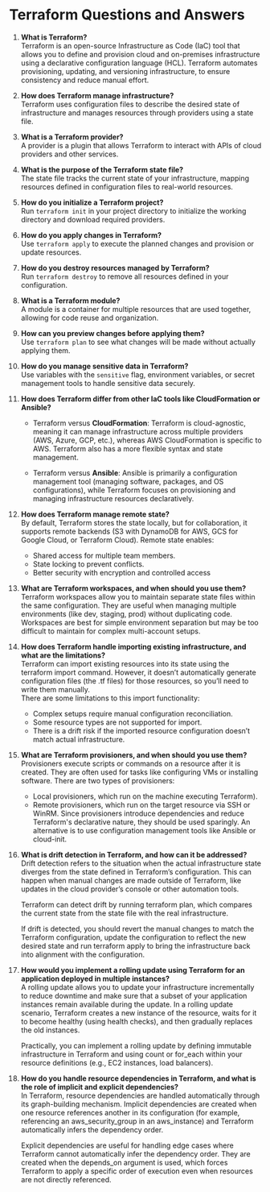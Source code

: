 # Terraform Questions and Answers

1. **What is Terraform?**  
   Terraform is an open-source Infrastructure as Code (IaC) tool that allows you to define and provision cloud and on-premises infrastructure using a declarative configuration language (HCL). Terraform automates provisioning, updating, and versioning infrastructure, to ensure consistency and reduce manual effort.

2. **How does Terraform manage infrastructure?**  
   Terraform uses configuration files to describe the desired state of infrastructure and manages resources through providers using a state file.

3. **What is a Terraform provider?**  
   A provider is a plugin that allows Terraform to interact with APIs of cloud providers and other services.

4. **What is the purpose of the Terraform state file?**  
   The state file tracks the current state of your infrastructure, mapping resources defined in configuration files to real-world resources.

5. **How do you initialize a Terraform project?**  
   Run `terraform init` in your project directory to initialize the working directory and download required providers.

6. **How do you apply changes in Terraform?**  
   Use `terraform apply` to execute the planned changes and provision or update resources.

7. **How do you destroy resources managed by Terraform?**  
   Run `terraform destroy` to remove all resources defined in your configuration.

8. **What is a Terraform module?**  
   A module is a container for multiple resources that are used together, allowing for code reuse and organization.

9. **How can you preview changes before applying them?**  
   Use `terraform plan` to see what changes will be made without actually applying them.

10. **How do you manage sensitive data in Terraform?**  
    Use variables with the `sensitive` flag, environment variables, or secret management tools to handle sensitive data securely.

11. **How does Terraform differ from other IaC tools like CloudFormation or Ansible?**  
    - Terraform versus **CloudFormation**: Terraform is cloud-agnostic, meaning it can manage infrastructure across multiple providers (AWS, Azure, GCP, etc.), whereas AWS CloudFormation is specific to AWS. Terraform also has a more flexible syntax and state management.  
  
    - Terraform versus **Ansible**: Ansible is primarily a configuration management tool (managing software, packages, and OS configurations), while Terraform focuses on provisioning and managing infrastructure resources declaratively.

12. **How does Terraform manage remote state?**  
    By default, Terraform stores the state locally, but for collaboration, it supports remote backends (S3 with DynamoDB for AWS, GCS for Google Cloud, or Terraform Cloud). Remote state enables:
    - Shared access for multiple team members.
    - State locking to prevent conflicts.
    - Better security with encryption and controlled access

13. **What are Terraform workspaces, and when should you use them?**  
    Terraform workspaces allow you to maintain separate state files within the same configuration. They are useful when managing multiple environments (like dev, staging, prod) without duplicating code.  
    Workspaces are best for simple environment separation but may be too difficult to maintain for complex multi-account setups.

14. **How does Terraform handle importing existing infrastructure, and what are the limitations?**  
    Terraform can import existing resources into its state using the terraform import command. However, it doesn’t automatically generate configuration files (the .tf files) for those resources, so you’ll need to write them manually.  
    There are some limitations to this import functionality:
    - Complex setups require manual configuration reconciliation.
    - Some resource types are not supported for import.
    - There is a drift risk if the imported resource configuration doesn’t match actual infrastructure.

15. **What are Terraform provisioners, and when should you use them?**  
    Provisioners execute scripts or commands on a resource after it is created. They are often used for tasks like configuring VMs or installing software. 
    There are two types of provisioners:
    - Local provisioners, which run on the machine executing Terraform).
    - Remote provisioners, which run on the target resource via SSH or WinRM.
    Since provisioners introduce dependencies and reduce Terraform's declarative nature, they should be used sparingly. An alternative is to use configuration management tools like Ansible or cloud-init.

16. **What is drift detection in Terraform, and how can it be addressed?**  
    Drift detection refers to the situation when the actual infrastructure state diverges from the state defined in Terraform’s configuration. This can happen when manual changes are made outside of Terraform, like updates in the cloud provider’s console or other automation tools.  
  
    Terraform can detect drift by running terraform plan, which compares the current state from the state file with the real infrastructure.  
  
    If drift is detected, you should revert the manual changes to match the Terraform configuration, update the configuration to reflect the new desired state and run terraform apply to bring the infrastructure back into alignment with the configuration.

17. **How would you implement a rolling update using Terraform for an application deployed in multiple instances?**  
    A rolling update allows you to update your infrastructure incrementally to reduce downtime and make sure that a subset of your application instances remain available during the update. In a rolling update scenario, Terraform creates a new instance of the resource, waits for it to become healthy (using health checks), and then gradually replaces the old instances.  
  
    Practically, you can implement a rolling update by defining immutable infrastructure in Terraform and using count or for_each within your resource definitions (e.g., EC2 instances, load balancers).  

18. **How do you handle resource dependencies in Terraform, and what is the role of implicit and explicit dependencies?**  
    In Terraform, resource dependencies are handled automatically through its graph-building mechanism. Implicit dependencies are created when one resource references another in its configuration (for example, referencing an aws_security_group in an aws_instance) and Terraform automatically infers the dependency order.  
  
    Explicit dependencies are useful for handling edge cases where Terraform cannot automatically infer the dependency order. They are created when the depends_on argument is used, which forces Terraform to apply a specific order of execution even when resources are not directly referenced.  